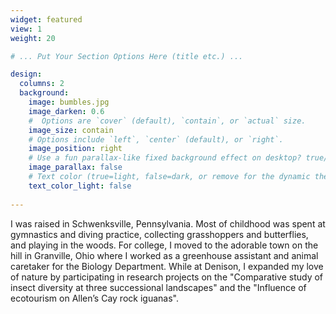 ```yaml
---
widget: featured
view: 1
weight: 20

# ... Put Your Section Options Here (title etc.) ...

design:
  columns: 2
  background:
    image: bumbles.jpg
    image_darken: 0.6
    #  Options are `cover` (default), `contain`, or `actual` size.
    image_size: contain
    # Options include `left`, `center` (default), or `right`.
    image_position: right
    # Use a fun parallax-like fixed background effect on desktop? true/false
    image_parallax: false
    # Text color (true=light, false=dark, or remove for the dynamic theme color).
    text_color_light: false
  
---
```


I was raised in Schwenksville, Pennsylvania. Most of childhood was spent at gymnastics and diving practice, collecting grasshoppers and butterflies, and playing in the woods. For college, I moved to the adorable town on the hill in Granville, Ohio where I worked as a greenhouse assistant and animal caretaker for the Biology Department. While at Denison, I expanded my love of nature by participating in research projects on the "Comparative study of insect diversity at three successional landscapes" and the "Influence of ecotourism on Allen’s Cay rock iguanas". 

